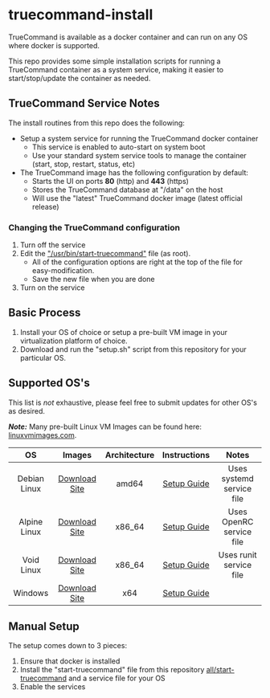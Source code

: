 # truecommand-install
TrueCommand is available as a docker container and can run on any OS where docker is supported.

This repo provides some simple installation scripts for running a TrueCommand container as a system service, making it easier to start/stop/update the container as needed.

## TrueCommand Service Notes
The install routines from this repo does the following:

* Setup a system service for running the TrueCommand docker container
   * This service is enabled to auto-start on system boot
   * Use your standard system service tools to manage the container (start, stop, restart, status, etc)
* The TrueCommand image has the following configuration by default:
   * Starts the UI on ports **80** (http) and **443** (https)
   * Stores the TrueCommand database at "/data" on the host
   * Will use the "latest" TrueCommand docker image (latest official release)

### Changing the TrueCommand configuration
1. Turn off the service
2. Edit the ["/usr/bin/start-truecommand"](all/start-truecommand) file (as root).
   * All of the configuration options are right at the top of the file for easy-modification.
   * Save the new file when you are done
3. Turn on the service

## Basic Process

1. Install your OS of choice or setup a pre-built VM image in your virtualization platform of choice.
2. Download and run the "setup.sh" script from this repository for your particular OS.


## Supported OS's 
This list is *not* exhaustive, please feel free to submit updates for other OS's as desired.

***Note:*** Many pre-built Linux VM Images can be found here: [linuxvmimages.com](https://www.linuxvmimages.com/).

| OS | Images | Architecture | Instructions | Notes |
|:---:|:---:|:---:|:---:|:---:|
|Debian Linux| [Download Site](https://www.debian.org/CD/http-ftp/) | amd64 | [Setup Guide](debian) | Uses systemd service file|
|Alpine Linux| [Download Site](https://alpinelinux.org/downloads/) | x86_64 |[Setup Guide](alpine) | Uses OpenRC service file|
|Void Linux| [Download Site](https://voidlinux.org/download/) | x86_64 |[Setup Guide](void) | Uses runit service file|
|Windows| [Download Site](https://www.microsoft.com/en-us/software-download/windows10) | x64 |[Setup Guide](windows) | |

## Manual Setup
The setup comes down to 3 pieces:

1. Ensure that docker is installed
2. Install the "start-truecommand" file from this repository [all/start-truecommand](all/start-truecommand) and a service file for your OS
3. Enable the services
